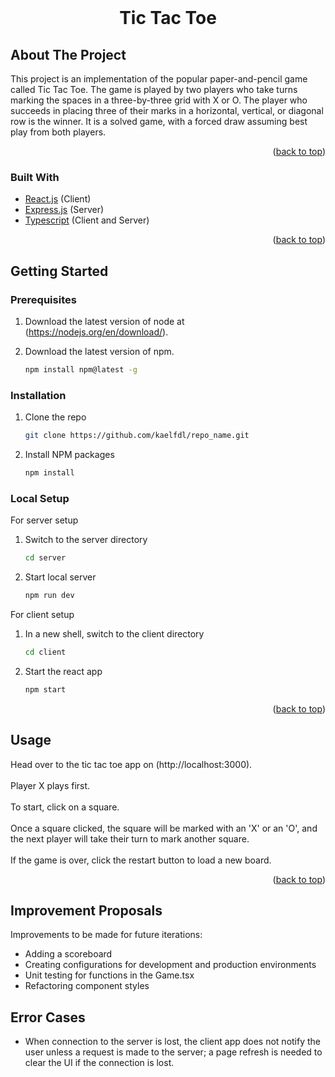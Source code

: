 <div id="top"></div>

<br />
<div align="center">

<h1 align="center">Tic Tac Toe</h1>

  
</div>



## About The Project

This project is an implementation of the popular paper-and-pencil game called Tic Tac Toe. The game is played by two players who take turns marking the spaces in a three-by-three grid with X or O. The player who succeeds in placing three of their marks in a horizontal, vertical, or diagonal row is the winner. It is a solved game, with a forced draw assuming best play from both players.

<p align="right">(<a href="#top">back to top</a>)</p>



### Built With


* [React.js](https://reactjs.org/) (Client)
* [Express.js](https://expressjs.com/) (Server)
* [Typescript](https://www.typescriptlang.org/) (Client and Server)

<p align="right">(<a href="#top">back to top</a>)</p>



<!-- GETTING STARTED -->
## Getting Started

### Prerequisites
1. Download the latest version of node at (https://nodejs.org/en/download/). 

2. Download the latest version of npm. 
    ```sh
    npm install npm@latest -g
    ```

### Installation


1. Clone the repo
   ```sh
   git clone https://github.com/kaelfdl/repo_name.git
   ```
2. Install NPM packages
   ```sh
   npm install
   ```

### Local Setup

For server setup
1. Switch to the server directory
    ```sh
    cd server
    ```
2. Start local server
   ```sh
   npm run dev
   ```

For client setup
1. In a new shell, switch to the client directory
    ```sh
    cd client
    ```
2. Start the react app
   ```sh
   npm start
   ```
<p align="right">(<a href="#top">back to top</a>)</p>


<!-- USAGE EXAMPLES -->
## Usage

Head over to the tic tac toe app on (http://localhost:3000). 
<br/>
<br/>
Player X plays first.
<br/>
<br/>
To start, click on a square.
<br/>
<br/>
Once a square clicked, the square will be marked with an 'X' or an 'O', and the next player will take their turn to mark another square.
<br/>
<br/>
If the game is over, click the restart button to load a new board.


<p align="right">(<a href="#top">back to top</a>)</p>

## Improvement Proposals

Improvements to be made for future iterations:
* Adding a scoreboard
* Creating configurations for development and production environments
* Unit testing for functions in the Game.tsx
* Refactoring component styles


## Error Cases
* When connection to the server is lost, the client app does not notify the user unless a request is made to the server; a page refresh is needed to clear the UI if the connection is lost.

